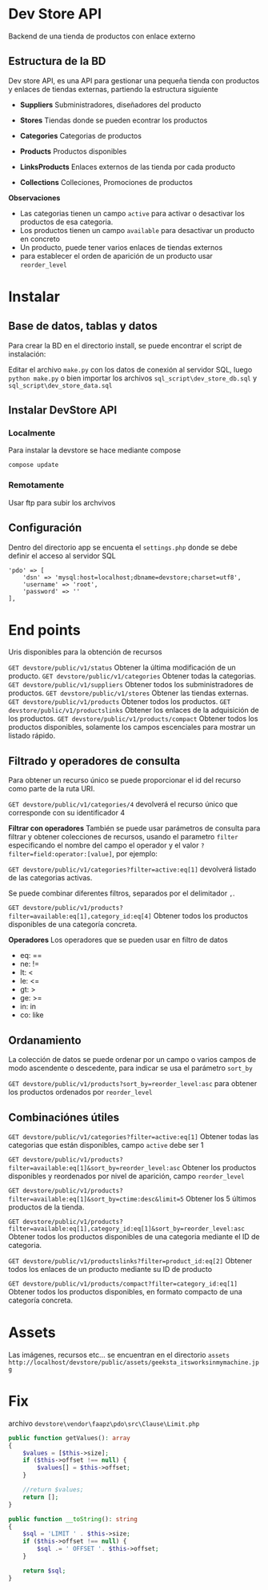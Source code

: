 #
# Dev Store API


Backend de una tienda de productos con enlace externo

## Estructura de la BD
Dev store API, es una API para gestionar una pequeña tienda con productos y enlaces de tiendas externas, partiendo la estructura siguiente

 - **Suppliers**
Subministradores, diseñadores del producto

 - **Stores**
Tiendas donde se pueden econtrar los productos

 - **Categories**
Categorias de productos


 - **Products**
Productos disponibles

 - **LinksProducts**
Enlaces externos de las tienda por cada producto

 - **Collections**
 Colleciones, Promociones de productos
 
 **Observaciones**
 
 - Las categorias tienen un campo `active` para activar o desactivar los productos de esa categoria.
 - Los productos tienen un campo `available` para desactivar un producto en concreto
 - Un producto, puede tener varios enlaces de tiendas externos
 - para establecer el orden de aparición de un producto usar `reorder_level`

# Instalar

## Base de datos, tablas y datos

Para crear la BD en el directorio install, se puede encontrar el script de instalación:

Editar el archivo `make.py` con los datos de conexión al servidor SQL, luego
```python make.py``` o bien importar los archivos `sql_script\dev_store_db.sql` y `sql_script\dev_store_data.sql`

## Instalar DevStore API

### Localmente
Para instalar la devstore se hace mediante compose

```compose update```

### Remotamente
Usar ftp para subir los archvivos

## Configuración

Dentro del directorio app se encuenta el `settings.php` donde se debe definir el acceso al servidor SQL

```
'pdo' => [
    'dsn' => 'mysql:host=localhost;dbname=devstore;charset=utf8',
    'username' => 'root',
    'password' => ''
],
```


# End points
Uris disponibles para la obtención de recursos

`GET devstore/public/v1/status` Obtener la última modificación de un producto.
`GET devstore/public/v1/categories` Obtener todas la categorias.
`GET devstore/public/v1/suppliers` Obtener todos los subministradores de productos.
`GET devstore/public/v1/stores` Obtener las tiendas externas.
`GET devstore/public/v1/products` Obtener todos los productos.
`GET devstore/public/v1/productslinks` Obtener los enlaces de la adquisición de los productos.
`GET devstore/public/v1/products/compact`
Obtener todos los productos disponibles, solamente los campos escenciales para mostrar un listado rápido.

## Filtrado y operadores de consulta

Para obtener un recurso único se puede proporcionar el id del recurso como parte de la ruta URI.

`GET devstore/public/v1/categories/4` devolverá el recurso único que corresponde con su identificador 4

**Filtrar con operadores**
También se puede usar parámetros de consulta para filtrar y obtener colecciones de recursos, usando el parametro `filter` especificando el nombre del campo el operador y el valor `?filter=field:operator:[value]`, por ejemplo:

`GET devstore/public/v1/categories?filter=active:eq[1]` devolverá listado de las categorias activas.

Se puede combinar diferentes filtros, separados por el delimitador `,`. 

`GET devstore/public/v1/products?filter=available:eq[1],category_id:eq[4]` Obtener todos los productos disponibles de una categoría concreta.

**Operadores**
Los operadores que se pueden usar en filtro de datos
 - eq: == 
 - ne: !=
 -  lt: <
 -  le: <=
 -  gt: >
 -  ge: >=
 -  in: in
 -  co: like

## Ordanamiento
La colección de datos se puede ordenar por un campo o varios campos de modo ascendente o descedente, para indicar se usa el parámetro `sort_by`

`GET devstore/public/v1/products?sort_by=reorder_level:asc` para obtener los productos ordenados por `reorder_level`

## Combinaciónes útiles

`GET devstore/public/v1/categories?filter=active:eq[1]` Obtener todas las categorias que están disponibles, campo `active` debe ser 1

`GET devstore/public/v1/products?filter=available:eq[1]&sort_by=reorder_level:asc`
Obtener los productos disponibles y reordenados por nivel de aparición, campo `reorder_level`

`GET devstore/public/v1/products?filter=available:eq[1]&sort_by=ctime:desc&limit=5`
Obtener los 5 últimos productos de la tienda.

`GET devstore/public/v1/products?filter=available:eq[1],category_id:eq[1]&sort_by=reorder_level:asc`
Obtener todos los productos disponibles de una categoria mediante el ID de categoria.

`GET devstore/public/v1/productslinks?filter=product_id:eq[2]`
Obtener todos los enlaces de un producto mediante su ID de producto

`GET devstore/public/v1/products/compact?filter=category_id:eq[1]` Obtener todos los productos disponibles, en formato compacto de una categoría concreta.

# Assets
Las imágenes, recursos etc... se encuentran en el directorio `assets`
`http://localhost/devstore/public/assets/geeksta_itsworksinmymachine.jpg`


# Fix

archivo `devstore\vendor\faapz\pdo\src\Clause\Limit.php`

```php
public function getValues(): array
{
    $values = [$this->size];
    if ($this->offset !== null) {
        $values[] = $this->offset;
    }

    //return $values;
    return [];
}

public function __toString(): string
{
    $sql = 'LIMIT ' . $this->size;
    if ($this->offset !== null) {
        $sql .= ' OFFSET '. $this->offset;
    }

    return $sql;
}

```
